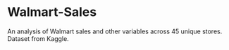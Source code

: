 # Walmart-Sales
An analysis of Walmart sales and other variables across 45 unique stores. Dataset from Kaggle.
